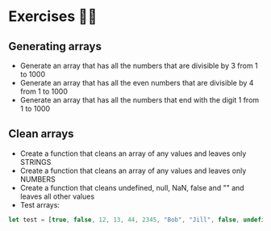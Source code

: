 # Exercises 🏋️‍♂️

## Generating arrays

* Generate an array that has all the numbers that are divisible by 3 from 1 to 1000
* Generate an array that has all the even numbers that are divisible by 4 from 1 to 1000
* Generate an array that has all the numbers that end with the digit 1 from 1 to 1000

## Clean arrays

* Create a function that cleans an array of any values and leaves only STRINGS
* Create a function that cleans an array of any values and leaves only NUMBERS
* Create a function that cleans undefined, null, NaN, false and "" and leaves all other values
* Test arrays:

```js
let test = [true, false, 12, 13, 44, 2345, "Bob", "Jill", false, undefined, 1000, null, "Jack", "", "", 99, "Greg", undefined, NaN, 1, 22];
```
